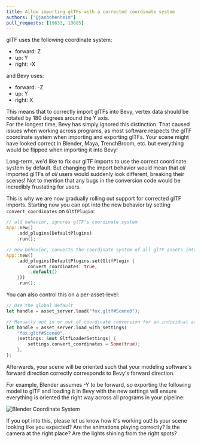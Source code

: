 ```yaml
---
title: Allow importing glTFs with a corrected coordinate system
authors: ["@janhohenheim"]
pull_requests: [19633, 19685]
---
```


glTF uses the following coordinate system:

- forward: Z
- up: Y
- right: -X

and Bevy uses:

- forward: -Z
- up: Y
- right: X

This means that to correctly import glTFs into Bevy, vertex data should be rotated by 180 degrees around the Y axis.  
For the longest time, Bevy has simply ignored this distinction. That caused issues when working across programs, as most software respects the
glTF coordinate system when importing and exporting glTFs. Your scene might have looked correct in Blender, Maya, TrenchBroom, etc. but everything would be flipped when importing it into Bevy!

Long-term, we'd like to fix our glTF imports to use the correct coordinate system by default.
But changing the import behavior would mean that *all* imported glTFs of *all* users would suddenly look different, breaking their scenes!
Not to mention that any bugs in the conversion code would be incredibly frustating for users.

This is why we are now gradually rolling out support for corrected glTF imports. Starting now you can opt into the new behavior by setting `convert_coordinates` on `GltfPlugin`:

```rust
// old behavior, ignores glTF's coordinate system
App::new()
    .add_plugins(DefaultPlugins)
    .run();

// new behavior, converts the coordinate system of all glTF assets into Bevy's coordinate system
App::new()
    .add_plugins(DefaultPlugins.set(GltfPlugin {
        convert_coordinates: true,
        ..default()
    }))
    .run();
```

You can also control this on a per-asset-level:
```rust
// Use the global default
let handle = asset_server.load("fox.gltf#Scene0");

// Manually opt in or out of coordinate conversion for an individual asset
let handle = asset_server.load_with_settings(
    "fox.gltf#Scene0",
    |settings: &mut GltfLoaderSettings| {
        settings.convert_coordinates = Some(true);
    },
);
```

Afterwards, your scene will be oriented such that your modeling software's forward direction correctly corresponds to Bevy's forward direction.

For example, Blender assumes -Y to be forward, so exporting the following model to glTF and loading it in Bevy with the new settings will ensure everything is
oriented the right way across all programs in your pipeline:

<!-- TODO: Add png from PR description -->
![Blender Coordinate System](blender-coords.png)

If you opt into this, please let us know how it's working out! Is your scene looking like you expected? Are the animations playing correctly? Is the camera at the right place? Are the lights shining from the right spots?
